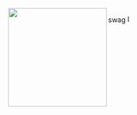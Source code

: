 <img align="left" width="200" src="https://static.wikia.nocookie.net/rfti/images/f/f3/Michael.png/revision/latest?cb=20221113071744">

swag <img src="https://github.com/fartcan6/fartcan6/assets/121769974/a6a400fb-e92a-4101-a6b4-809dc562e432" alt="Image" width="15">